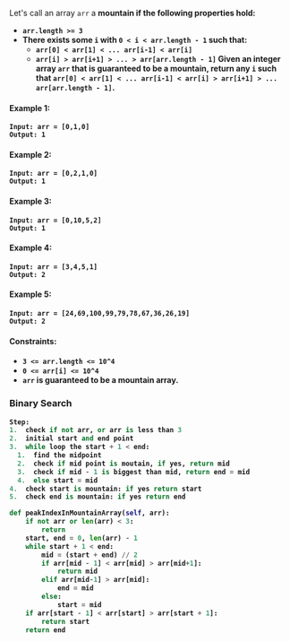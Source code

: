 Let's call an array `arr` a <strong>mountain</storng> if the following properties hold:
  * `arr.length >= 3`
  * There exists some `i` with `0 < i < arr.length - 1` such that:
    * `arr[0] < arr[1] < ... arr[i-1] < arr[i]`
    * `arr[i] > arr[i+1] > ... > arr[arr.length - 1]`
Given an integer array `arr` that is <strong>guaranteed</strong> to be a mountain, return any `i` such that `arr[0] < arr[1] < ... arr[i-1] < arr[i] > arr[i+1] > ... arr[arr.length - 1]`.

#### Example 1:
```
Input: arr = [0,1,0]
Output: 1
```

#### Example 2:
```
Input: arr = [0,2,1,0]
Output: 1
```

#### Example 3:
```
Input: arr = [0,10,5,2]
Output: 1
```

#### Example 4:
```
Input: arr = [3,4,5,1]
Output: 2
```

#### Example 5:
```
Input: arr = [24,69,100,99,79,78,67,36,26,19]
Output: 2
```

#### Constraints:
  * `3 <= arr.length <= 10^4`
  * `0 <= arr[i] <= 10^4`
  * `arr` is <strong>guaranteed</strong> to be a mountain array.
  
### Binary Search
```python
Step:
1.  check if not arr, or arr is less than 3
2.  initial start and end point
3.  while loop the start + 1 < end:
  1.  find the midpoint
  2.  check if mid point is moutain, if yes, return mid
  3.  check if mid - 1 is biggest than mid, return end = mid
  4.  else start = mid
4.  check start is mountain: if yes return start
5.  check end is mountain: if yes return end

def peakIndexInMountainArray(self, arr):
    if not arr or len(arr) < 3:
        return
    start, end = 0, len(arr) - 1
    while start + 1 < end:
        mid = (start + end) // 2
        if arr[mid - 1] < arr[mid] > arr[mid+1]:
            return mid
        elif arr[mid-1] > arr[mid]:
            end = mid
        else:
            start = mid
    if arr[start - 1] < arr[start] > arr[start + 1]:
        return start
    return end
```
